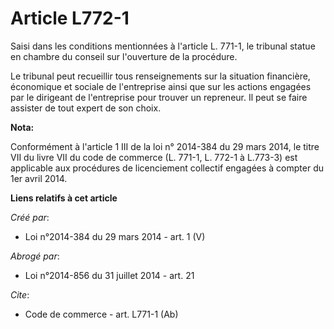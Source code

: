 # Article L772-1

Saisi dans les conditions mentionnées à l'article L. 771-1, le tribunal statue en chambre du conseil sur l'ouverture de la
procédure. 

Le tribunal peut recueillir tous renseignements sur la situation financière, économique et sociale de l'entreprise ainsi que
sur les actions engagées par le dirigeant de l'entreprise pour trouver un repreneur. Il peut se faire assister de tout expert
de son choix.

**Nota:**

Conformément à l'article 1 III de la loi n° 2014-384 du 29 mars 2014, le titre VII du livre VII du code de commerce (L.
771-1, L. 772-1 à L.773-3) est applicable aux procédures de licenciement collectif engagées à compter du 1er avril 2014.

**Liens relatifs à cet article**

_Créé par_:

  - Loi n°2014-384 du 29 mars 2014 - art. 1 (V)

_Abrogé par_:

  - Loi n°2014-856 du 31 juillet 2014 - art. 21

_Cite_:

  - Code de commerce - art. L771-1 (Ab)
